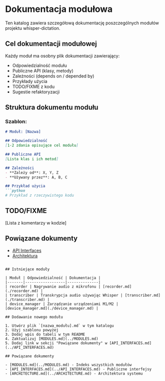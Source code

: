 # Dokumentacja modułowa

Ten katalog zawiera szczegółową dokumentację poszczególnych modułów projektu whisper-dictation.

## Cel dokumentacji modułowej

Każdy moduł ma osobny plik dokumentacji zawierający:
- Odpowiedzialność modułu
- Publiczne API (klasy, metody)
- Zależności (depends on / depended by)
- Przykłady użycia
- TODO/FIXME z kodu
- Sugestie refaktoryzacji

## Struktura dokumentu modułu

### Szablon:

```markdown
# Moduł: [Nazwa]

## Odpowiedzialność
[1-2 zdania opisujące cel modułu]

## Publiczne API
[Lista klas i ich metod]

## Zależności
- **Zależy od**: X, Y, Z
- **Używany przez**: A, B, C

## Przykład użycia
```python
# Przykład z rzeczywistego kodu
```

## TODO/FIXME
[Lista z komentarzy w kodzie]

## Powiązane dokumenty
- [API Interfaces](../API_INTERFACES.md)
- [Architektura](../ARCHITECTURE.md)
```

## Istniejące moduły

| Moduł | Odpowiedzialność | Dokumentacja |
|-------|------------------|--------------|
| recorder | Nagrywanie audio z mikrofonu | [recorder.md](./recorder.md) |
| transcriber | Transkrypcja audio używając Whisper | [transcriber.md](./transcriber.md) |
| device_manager | Zarządzanie urządzeniami M1/M2 | [device_manager.md](./device_manager.md) |

## Dodawanie nowego modułu

1. Utwórz plik `[nazwa_modułu].md` w tym katalogu
2. Użyj szablonu powyżej
3. Dodaj wpis do tabeli w tym README
4. Zaktualizuj [MODULES.md](../MODULES.md)
5. Dodaj link w sekcji "Powiązane dokumenty" w [API_INTERFACES.md](../API_INTERFACES.md)

## Powiązane dokumenty

- [MODULES.md](../MODULES.md) - Indeks wszystkich modułów
- [API_INTERFACES.md](../API_INTERFACES.md) - Publiczne interfejsy
- [ARCHITECTURE.md](../ARCHITECTURE.md) - Architektura systemu

